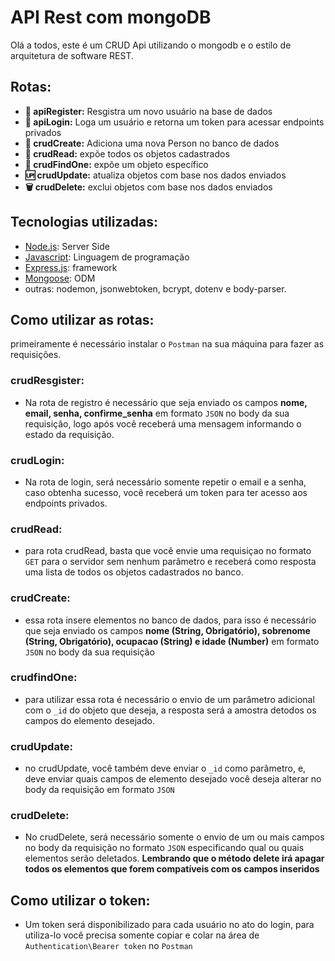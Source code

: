 # API Rest com mongoDB
Olá a todos, este é um CRUD Api utilizando o mongodb e o estilo de arquitetura de software REST. 

## Rotas:
* **🔑 apiRegister:** Resgistra um novo usuário na base de dados
* **🔐 apiLogin:** Loga um usuário e retorna um token para acessar endpoints privados
* **🔨 crudCreate:** Adiciona uma nova Person no banco de dados
* **📖 crudRead:** expõe todos os objetos cadastrados
* **🔎 crudFindOne:** expõe um objeto específico
* **🆙 crudUpdate:** atualiza objetos com base nos dados enviados
* **🗑️ crudDelete:** exclui objetos com base nos dados enviados

## Tecnologias utilizadas:
* [Node.js](https://nodejs.org/en/): Server Side
* [Javascript](https://www.javascript.com/): Linguagem de programação
* [Express.js](https://expressjs.com/pt-br/): framework
* [Mongoose](https://mongoosejs.com/): ODM
* outras: nodemon, jsonwebtoken, bcrypt, dotenv e body-parser.

## Como utilizar as rotas:
primeiramente é necessário instalar o `Postman` na sua máquina para fazer as requisições. 

### **crudResgister:**
* Na rota de registro é necessário que seja enviado os campos **nome, email, senha, confirme_senha** em formato `JSON` no body da sua requisição, logo após você receberá uma mensagem informando o estado da requisição.
### **crudLogin:**
* Na rota de login, será necessário somente repetir o email e a senha, caso obtenha sucesso, você receberá um token para ter acesso aos endpoints privados.
### **crudRead:**
* para rota crudRead, basta que você envie uma requisiçao no formato `GET` para o servidor sem nenhum parâmetro e receberá como resposta uma lista de todos os objetos cadastrados no banco.
### **crudCreate:**
* essa rota insere elementos no banco de dados, para isso é necessário que seja enviado os campos **nome (String, Obrigatório), sobrenome (String, Obrigatório), ocupacao (String) e idade (Number)** em formato `JSON` no body da sua requisição
### **crudfindOne:**
* para utilizar essa rota é necessário o envio de um parâmetro adicional com o `_id` do objeto que deseja, a resposta será a amostra detodos os campos do elemento desejado.
### **crudUpdate:**
* no crudUpdate, você também deve enviar o `_id` como parâmetro, e, deve enviar quais campos de elemento desejado você deseja alterar no body da requisição em formato `JSON`
### **crudDelete:**
* No crudDelete, será necessário somente o envio de um ou mais campos no body da requisição no formato `JSON` especificando qual ou quais elementos serão deletados. **Lembrando que o método delete irá apagar todos os elementos que forem compatíveis com os campos inseridos**

## Como utilizar o token:
* Um token será disponibilizado para cada usuário no ato do login, para utiliza-lo você precisa somente copiar e colar na área de `Authentication\Bearer token` no `Postman`
